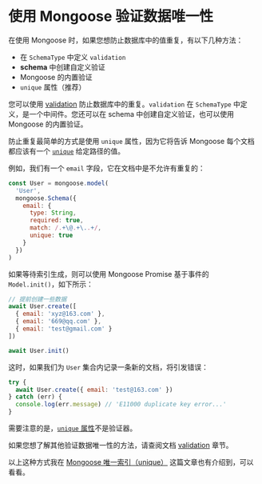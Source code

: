 # 使用 Mongoose 验证数据唯一性

在使用 Mongoose 时，如果您想防止数据库中的值重复，有以下几种方法：

- 在 `SchemaType` 中定义 `validation`
- **schema** 中创建自定义验证
- Mongoose 的内置验证
- `unique` 属性（推荐）

您可以使用 [validation](https://mongoosejs.com/docs/validation.html) 防止数据库中的重复。`validation` 在 `SchemaType` 中定义，是一个中间件。您还可以在 schema 中创建自定义验证，也可以使用 Mongoose 的内置验证。

防止重复最简单的方式是使用 `unique` 属性，因为它将告诉 Mongoose 每个文档都应该有一个 [`unique`](https://masteringjs.io/tutorials/mongoose/unique) 给定路径的值。

例如，我们有一个 `email` 字段，它在文档中是不允许有重复的：

```js
const User = mongoose.model(
  'User',
  mongoose.Schema({
    email: {
      type: String,
      required: true,
      match: /.+\@.+\..+/,
      unique: true
    }
  })
)
```

如果等待索引生成，则可以使用 Mongoose Promise 基于事件的 `Model.init()`，如下所示：

```js
// 提前创建一些数据
await User.create([
  { email: 'xyz@163.com' },
  { email: '669@qq.com' },
  { email: 'test@gmail.com' }
])

await User.init()
```

这时，如果我们为 `User` 集合内记录一条新的文档，将引发错误：

```js
try {
  await User.create({ email: 'test@163.com' })
} catch (err) {
  console.log(err.message) // 'E11000 duplicate key error...'
}
```

需要注意的是，[`unique` 属性](https://mongoosejs.com/docs/validation.html#the-unique-option-is-not-a-validator)不是验证器。

如果您想了解其他验证数据唯一性的方法，请查阅文档 [validation](https://mongoosejs.com/docs/validation.html) 章节。

以上这种方式我在 [Mongoose 唯一索引（unique）](https://github.com/lio-zero/blog/blob/main/MongoDB/Mongoose%20%E5%94%AF%E4%B8%80%E7%B4%A2%E5%BC%95%EF%BC%88unique%EF%BC%89.md) 这篇文章也有介绍到，可以看看。
